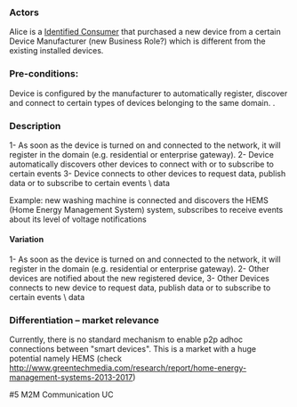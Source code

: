 ### Actors

Alice is a [Identified Consumer](https://github.com/reTHINK-project/use-cases/blob/master/docs/D1.1/business-models/business-roles.md#identified-service-consumer) that purchased a new device from a certain Device Manufacturer (new Business Role?) which is different from the existing installed devices.
### Pre-conditions:

Device is configured by the manufacturer to automatically register, discover and connect to certain types of devices belonging to the same domain. .
### Description

1- As soon as the device is turned on and connected to the network, it will register in the domain (e.g. residential or enterprise gateway).
2- Device automatically discovers other devices to connect with or to subscribe to certain events
3- Device connects to other devices to request data, publish data or to subscribe to certain events \ data

Example: new washing machine is connected and discovers the HEMS (Home Energy Management System) system, subscribes to receive events about its level of voltage notifications
#### Variation

1- As soon as the device is turned on and connected to the network, it will register in the domain (e.g. residential or enterprise gateway).
2- Other devices are notified about the new registered device, 
3- Other Devices connects to new device to request data, publish data or to subscribe to certain events \ data
### Differentiation – market relevance

Currently, there is no standard mechanism to enable p2p adhoc connections between "smart devices". This is a market with a huge potential namely HEMS (check  http://www.greentechmedia.com/research/report/home-energy-management-systems-2013-2017)

#5 M2M Communication UC
